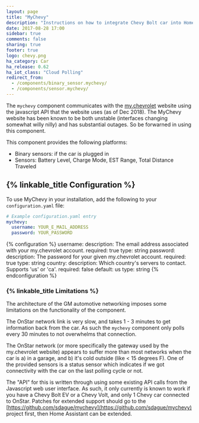 ```yaml
---
layout: page
title: "MyChevy"
description: "Instructions on how to integrate Chevy Bolt car into Home Assistant."
date: 2017-08-28 17:00
sidebar: true
comments: false
sharing: true
footer: true
logo: chevy.png
ha_category: Car
ha_release: 0.62
ha_iot_class: "Cloud Polling"
redirect_from:
  - /components/binary_sensor.mychevy/
  - /components/sensor.mychevy/
---
```


The `mychevy` component communicates with the [my.chevrolet](https://my.chevrolet.com) website using the javascript API that the website uses (as of Dec 2018). The MyChevy website has been known to be both unstable (interfaces changing somewhat willy nilly) and has substantial outages. So be forwarned in using this component.

This component provides the following platforms:

- Binary sensors: if the car is plugged in
- Sensors: Battery Level, Charge Mode, EST Range, Total Distance Traveled

## {% linkable_title Configuration %}

To use MyChevy in your installation, add the following to your `configuration.yaml` file:

```yaml
# Example configuration.yaml entry
mychevy:
  username: YOUR_E_MAIL_ADDRESS
  password: YOUR_PASSWORD
```

{% configuration %}
username:
  description: The email address associated with your my.chevrolet account.
  required: true
  type: string
password:
  description: The password for your given my.chevrolet account.
  required: true
  type: string
country:
  description: Which country's servers to contact. Supports 'us' or 'ca'.
  required: false
  default: us
  type: string
{% endconfiguration %}

### {% linkable_title Limitations %}

The architecture of the GM automotive networking imposes some limitations on the functionality of the component.

The OnStar network link is very slow, and takes 1 - 3 minutes to get information back from the car. As such the `mychevy` component only polls every 30 minutes to not overwhelms that connection.

The OnStar network (or more specifically the gateway used by the my.chevrolet website) appears to suffer more than most networks when the car is a) in a garage, and b) it's cold outside (like < 15 degrees F). One of the provided sensors is a status sensor which indicates if we got connectivity with the car on the last polling cycle or not.

The "API" for this is written through using some existing API calls from the Javascript web user interface. As such, it only currently is known to work if you have a Chevy Bolt EV or a Chevy Volt, and only 1 Chevy car connected to OnStar. Patches for extended support should go to the [https://github.com/sdague/mychevy](https://github.com/sdague/mychevy) project first, then Home Assistant can be extended.
